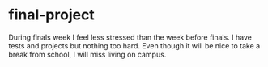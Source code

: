# final-project
During finals week I feel less stressed than the week before finals. I have tests and projects but nothing too hard. Even though it will be nice to take a break from school, I will miss living on campus.
